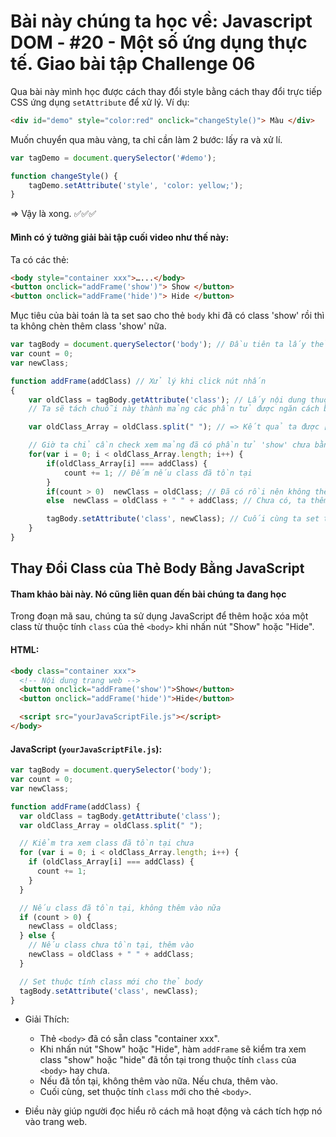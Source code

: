 # Bài này chúng ta học về: Javascript DOM - #20 - Một số ứng dụng thực tế. Giao bài tập Challenge 06

Qua bài này mình học được cách thay đổi style bằng cách thay đổi trực tiếp CSS ứng dụng `setAttribute` để xử lý. Ví dụ:

```html
<div id="demo" style="color:red" onclick="changeStyle()"> Màu </div>
```

Muốn chuyển qua màu vàng, ta chỉ cần làm 2 bước: lấy ra và xử lí.

```js
var tagDemo = document.querySelector('#demo');

function changeStyle() {
    tagDemo.setAttribute('style', 'color: yellow;');
}
```

=> Vậy là xong. ✅✅✅

#### Mình có ý tưởng giải bài tập cuối video như thế này:

Ta có các thẻ:

```html
<body style="container xxx">…...</body>
<button onclick="addFrame('show')"> Show </button>
<button onclick="addFrame('hide')"> Hide </button>
```

Mục tiêu của bài toán là ta set sao cho thẻ `body` khi đã có class 'show' rồi thì ta không chèn thêm class 'show' nữa.

```js
var tagBody = document.querySelector('body'); // Đầu tiên ta lấy thẻ ra
var count = 0;
var newClass;

function addFrame(addClass) // Xử lý khi click nút nhấn
{
    var oldClass = tagBody.getAttribute('class'); // Lấy nội dung thuộc tính class của thẻ body, kết quả sẽ trả về chuỗi 'container xxx'
    // Ta sẽ tách chuỗi này thành mảng các phần tử được ngăn cách bằng khoảng trắng nhờ hàm split

    var oldClass_Array = oldClass.split(" "); // => Kết quả ta được ['container', 'xxx'];

    // Giờ ta chỉ cần check xem mảng đã có phần tử 'show' chưa bằng cách lặp
    for(var i = 0; i < oldClass_Array.length; i++) {
        if(oldClass_Array[i] === addClass) {
            count += 1; // Đếm nếu class đã tồn tại
        }
        if(count > 0)  newClass = oldClass; // Đã có rồi nên không thêm nữa
        else  newClass = oldClass + " " + addClass; // Chưa có, ta thêm vào

        tagBody.setAttribute('class', newClass); // Cuối cùng ta set thuộc tính là xong rồi
    }
}
```


## Thay Đổi Class của Thẻ Body Bằng JavaScript

#### Tham khảo bài này. Nó cũng liên quan đến bài chúng ta đang học

Trong đoạn mã sau, chúng ta sử dụng JavaScript để thêm hoặc xóa một class từ thuộc tính `class` của thẻ `<body>` khi nhấn nút "Show" hoặc "Hide".

#### HTML:

```html
<body class="container xxx">
  <!-- Nội dung trang web -->
  <button onclick="addFrame('show')">Show</button>
  <button onclick="addFrame('hide')">Hide</button>

  <script src="yourJavaScriptFile.js"></script>
</body>
```

#### JavaScript (`yourJavaScriptFile.js`):

```js
var tagBody = document.querySelector('body');
var count = 0;
var newClass;

function addFrame(addClass) {
  var oldClass = tagBody.getAttribute('class');
  var oldClass_Array = oldClass.split(" ");

  // Kiểm tra xem class đã tồn tại chưa
  for (var i = 0; i < oldClass_Array.length; i++) {
    if (oldClass_Array[i] === addClass) {
      count += 1;
    }
  }

  // Nếu class đã tồn tại, không thêm vào nữa
  if (count > 0) {
    newClass = oldClass;
  } else {
    // Nếu class chưa tồn tại, thêm vào
    newClass = oldClass + " " + addClass;
  }

  // Set thuộc tính class mới cho thẻ body
  tagBody.setAttribute('class', newClass);
}
```

- Giải Thích:
  - Thẻ `<body>` đã có sẵn class "container xxx".
  - Khi nhấn nút "Show" hoặc "Hide", hàm `addFrame` sẽ kiểm tra xem class "show" hoặc "hide" đã tồn tại trong thuộc tính `class` của `<body>` hay chưa.
  - Nếu đã tồn tại, không thêm vào nữa. Nếu chưa, thêm vào.
  - Cuối cùng, set thuộc tính `class` mới cho thẻ `<body>`.

- Điều này giúp người đọc hiểu rõ cách mã hoạt động và cách tích hợp nó vào trang web.